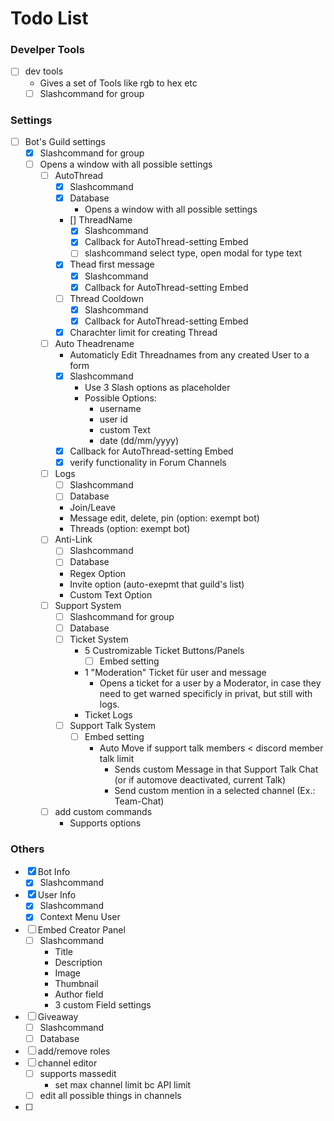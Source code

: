 # Todo List
### Develper Tools
- [ ] dev tools
    - Gives a set of Tools like rgb to hex etc
    - [ ] Slashcommand for group

### Settings
- [ ] Bot's Guild settings
    - [x] Slashcommand for group
    - [ ] Opens a window with all possible settings
        - [ ] AutoThread
            - [x] Slashcommand
            - [x] Database
                - Opens a window with all possible settings
            - [] ThreadName
                - [x] Slashcommand
                - [x] Callback for AutoThread-setting Embed
                - [ ] slashcommand select type, open modal for type text
            - [x] Thead first message
                - [x] Slashcommand
                - [x] Callback for AutoThread-setting Embed
            - [ ] Thread Cooldown
                - [x] Slashcommand
                - [x] Callback for AutoThread-setting Embed
            - [x] Charachter limit for creating Thread
        - [ ] Auto Theadrename
            - Automaticly Edit Threadnames from any created User to a form
            - [x] Slashcommand
                - Use 3 Slash options as placeholder
                - Possible Options:
                    - username
                    - user id
                    - custom Text
                    - date (dd/mm/yyyy)
            - [x] Callback for AutoThread-setting Embed
            - [x] verify functionality in Forum Channels
        - [ ] Logs
            - [ ] Slashcommand
            - [ ] Database
            - Join/Leave
            - Message edit, delete, pin (option: exempt bot)
            - Threads (option: exempt bot)
        - [ ] Anti-Link
            - [ ] Slashcommand
            - [ ] Database
            - Regex Option
            - Invite option (auto-exepmt that guild's list)
            - Custom Text Option
        - [ ] Support System
            - [ ] Slashcommand for group
            - [ ] Database
            - [ ] Ticket System
                - 5 Custromizable Ticket Buttons/Panels
                    - [ ] Embed setting
                - 1 "Moderation" Ticket für user and message
                    - Opens a ticket for a user by a Moderator, in case they need to get warned specificly in privat, but still with logs.
                - Ticket Logs
            - [ ] Support Talk System
                - [ ] Embed setting
                    - Auto Move if support talk members < discord member talk limit
                        - Sends custom Message in that Support Talk Chat (or if automove deactivated, current Talk)
                        - Send custom mention in a selected channel (Ex.: Team-Chat)
        - [ ] add custom commands
            - Supports options

### Others
- [x] Bot Info
    - [x] Slashcommand
- [x] User Info
    - [x] Slashcommand
    - [x] Context Menu User
- [ ] Embed Creator Panel
    - [ ] Slashcommand
        - Title
        - Description
        - Image
        - Thumbnail
        - Author field
        - 3 custom Field settings
- [ ] Giveaway
    - [ ] Slashcommand
    - [ ] Database
- [ ] add/remove roles
- [ ] channel editor
    - [ ] supports massedit
        - set max channel limit bc API limit
    - [ ] edit all possible things in channels
- [ ] 

